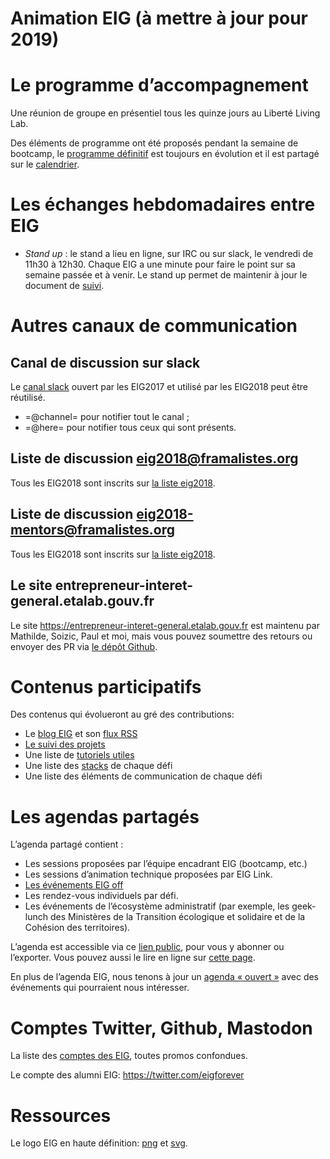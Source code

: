 Animation EIG (à mettre à jour pour 2019)
===

# Le programme d’accompagnement

Une réunion de groupe en présentiel tous les quinze jours au Liberté Living Lab.

Des éléments de programme ont été proposés pendant la semaine de bootcamp, le [programme définitif](./accompagnement.md) est toujours en évolution et il est partagé sur le [calendrier](https://cloud.eig-forever.org/index.php/apps/calendar/p/5S4DP594PDIVTARU/EIG2018).

# Les échanges hebdomadaires entre EIG

- *Stand up* : le stand a lieu en ligne, sur IRC ou sur slack, le vendredi de 11h30 à 12h30.  Chaque EIG a une minute pour faire le point sur sa semaine passée et à venir.  Le stand up permet de maintenir à jour le document de [suivi](./suivi.md).

# Autres canaux de communication

## Canal de discussion sur slack

Le [canal slack](https://eig-hq.slack.com) ouvert par les EIG2017 et utilisé par les EIG2018 peut être réutilisé.

- =@channel= pour notifier tout le canal ;
- =@here= pour notifier tous ceux qui sont présents.

## Liste de discussion eig2018@framalistes.org

Tous les EIG2018 sont inscrits sur [la liste eig2018](https://framalistes.org/sympa/review/eig2018).

## Liste de discussion eig2018-mentors@framalistes.org

Tous les EIG2018 sont inscrits sur [la liste eig2018](https://framalistes.org/sympa/review/eig2018).

## Le site entrepreneur-interet-general.etalab.gouv.fr

Le site https://entrepreneur-interet-general.etalab.gouv.fr est maintenu par Mathilde, Soizic, Paul et moi, mais vous pouvez soumettre des retours ou envoyer des PR via [le dépôt Github](https://github.com/entrepreneur-interet-general/blog-eig2).

# Contenus participatifs

Des contenus qui évolueront au gré des contributions:

- Le [blog EIG](https://entrepreneur-interet-general.etalab.gouv.fr/blog.html) et son [flux RSS](view-source:https://entrepreneur-interet-general.etalab.gouv.fr/feed.xml)
- [Le suivi des projets](./suivi.md)
- Une liste de [tutoriels utiles](https://github.com/entrepreneur-interet-general/tutos-2018)
- Une liste des [stacks](./stack.md) de chaque défi
- Une liste des éléments de communication de chaque défi

# Les agendas partagés

L’agenda partagé contient :

- Les sessions proposées par l’équipe encadrant EIG (bootcamp, etc.)
- Les sessions d’animation technique proposées par EIG Link.
- [Les événements EIG off](./eig-off.md)
- Les rendez-vous individuels par défi.
- Les événements de l’écosystème administratif (par exemple, les geek-lunch des Ministères de la Transition écologique et solidaire et de la Cohésion des territoires).

L’agenda est accessible via ce [lien public](https://cloud.eig-forever.org/index.php/apps/calendar/p/5S4DP594PDIVTARU/EIG2018), pour vous y abonner ou l’exporter.  Vous pouvez aussi le lire en ligne sur [cette page](https://entrepreneur-interet-general.github.io/agenda-eig2018/).

En plus de l’agenda EIG, nous tenons à jour un [agenda « ouvert »](https://cloud.eig-forever.org/index.php/apps/calendar/p/C1YPGSGZ1JZPVDDU/EIG2018-Open) avec des événements qui pourraient nous intéresser.

# Comptes Twitter, Github, Mastodon

La liste des [comptes des EIG](./contacts.md), toutes promos confondues.

Le compte des alumni EIG: https://twitter.com/eigforever

# Ressources

Le logo EIG en haute définition: [png](https://user-images.githubusercontent.com/5756228/37242060-35c025b4-2463-11e8-9c8c-89208b4c0d31.png) et [svg](https://github.com/entrepreneur-interet-general/blog-eig2/blob/master/img/eig.svg).
